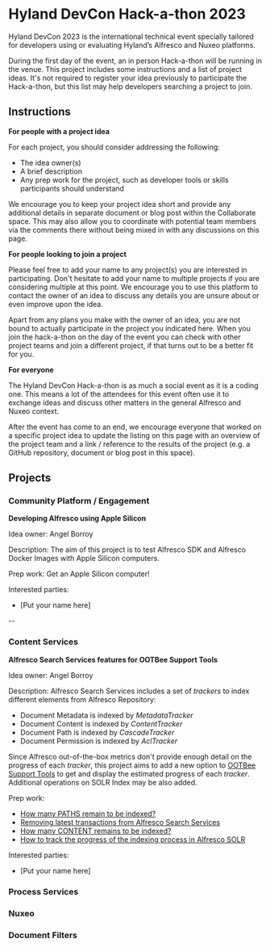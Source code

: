 # Hyland DevCon Hack-a-thon 2023

Hyland DevCon 2023 is the international technical event specially tailored for developers using or evaluating Hyland’s Alfresco and Nuxeo platforms.

During the first day of the event, an in person Hack-a-thon will be running in the venue. This project includes some instructions and a list of project ideas. It's not required to register your idea previously to participate the Hack-a-thon, but this list may help developers searching a project to join.

## Instructions

**For people with a project idea**

For each project, you should consider addressing the following:

* The idea owner(s)
* A brief description
* Any prep work for the project, such as developer tools or skills participants should understand

We encourage you to keep your project idea short and provide any additional details in separate document or blog post within the Collaborate space. This may also allow you to coordinate with potential team members via the comments there without being mixed in with any discussions on this page.

**For people looking to join a project**

Please feel free to add your name to any project(s) you are interested in participating. Don't hesitate to add your name to multiple projects if you are considering multiple at this point. We encourage you to use this platform to contact the owner of an idea to discuss any details you are unsure about or even improve upon the idea.

Apart from any plans you make with the owner of an idea, you are not bound to actually participate in the project you indicated here. When you join the hack-a-thon on the day of the event you can check with other project teams and join a different project, if that turns out to be a better fit for you.

**For everyone**

The Hyland DevCon Hack-a-thon is as much a social event as it is a coding one. This means a lot of the attendees for this event often use it to exchange ideas and discuss other matters in the general Alfresco and Nuxeo context.

After the event has come to an end, we encourage everyone that worked on a specific project idea to update the listing on this page with an overview of the project team and a link / reference to the results of the project (e.g. a GitHub repository, document or blog post in this space).

## Projects

### Community Platform / Engagement

**Developing Alfresco using Apple Silicon**

Idea owner: Angel Borroy

Description: The aim of this project is to test Alfresco SDK and Alfresco Docker Images with Apple Silicon computers.

Prep work: Get an Apple Silicon computer!

Interested parties:

* [Put your name here]

--


### Content Services

**Alfresco Search Services features for OOTBee Support Tools**

Idea owner: Angel Borroy

Description: Alfresco Search Services includes a set of *trackers* to index different elements from Alfresco Repository:

* Document Metadata is indexed by *MetadataTracker*
* Document Content is indexed by *ContentTracker*
* Document Path is indexed by *CascadeTracker*
* Document Permission is indexed by *AclTracker*

Since Alfresco out-of-the-box metrics don't provide enough detail on the progress of each *tracker*, this project aims to add a new option to [OOTBee Support Tools](https://github.com/OrderOfTheBee/ootbee-support-tools) to get and display the estimated progress of each *tracker*. Additional operations on SOLR Index may be also added.

Prep work: 

* [How many PATHS remain to be indexed?](https://hub.alfresco.com/t5/alfresco-content-services-blog/how-many-paths-remain-to-be-indexed/ba-p/314158)
* [Removing latest transactions from Alfresco Search Services](https://hub.alfresco.com/t5/alfresco-content-services-blog/removing-latest-transactions-from-alfresco-search-services/ba-p/312909)
* [How many CONTENT remains to be indexed?](https://hub.alfresco.com/t5/alfresco-content-services-blog/how-many-content-remains-to-be-indexed/ba-p/312459)
* [How to track the progress of the indexing process in Alfresco SOLR](https://hub.alfresco.com/t5/alfresco-content-services-blog/how-to-track-the-progress-of-the-indexing-process-in-alfresco/ba-p/301444)

Interested parties:

* [Put your name here]

### Process Services

### Nuxeo

### Document Filters
